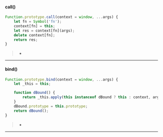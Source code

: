 #### call()
``` javascript
Function.prototype.call(context = window, ...args) {
    let fn = Symbol('fn');
    context[fn] = this;
    let res = context[fn](args);
    delete context[fn];
    return res;
}
```
>* 
----
#### bind()
``` javascript
Function.prototype.bind(context = window, ...args) {
    let _this = this;

    function dBound() {
        return _this.apply(this instanceof dBound ? this : context, args);
    }
    dBound.prototype = this.prototype;
    return dBound();
}
```
>* 
----